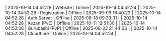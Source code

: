| 2025-10-14 04:52:28 | Website | Online | 2025-10-14 04:52:24 |
| 2025-10-14 04:52:28 | Registration | Offline | 2025-09-09 16:40:23 |
| 2025-10-14 04:52:28 | Auth Server | Offline | 2025-08-18 09:33:31 |
| 2025-10-14 04:52:28 | Kezan (PvE) | Offline | 2025-10-11 12:51:30 |
| 2025-10-14 04:52:28 | Gurubashi (PvP) | Offline | 2025-08-23 21:44:06 |
| 2025-10-14 04:52:28 | Cloudflare | Online | 2025-10-14 04:52:24 |
